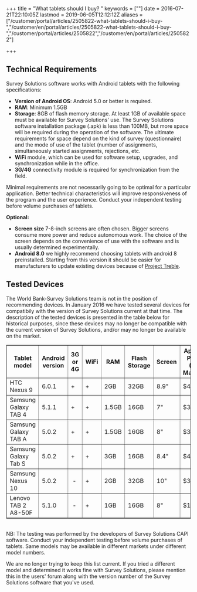 ﻿+++
title = "What tablets should I buy? "
keywords = [""]
date = 2016-07-21T22:10:05Z
lastmod = 2019-06-05T12:12:12Z
aliases = ["/customer/portal/articles/2505822-what-tablets-should-i-buy-","/customer/en/portal/articles/2505822-what-tablets-should-i-buy-","/customer/portal/articles/2505822","/customer/en/portal/articles/2505822"]

+++

Technical Requirements
----------------------

Survey Solutions software works with Android tablets with the following
specifications:

- **Version of Android OS**: Android 5.0 or better is required.
- **RAM**: Minimum 1.5GB
- **Storage**: 8GB of flash memory storage. At least 1GB of available
space must be available for Survey Solutions' use. The Survey Solutions 
software installation package (.apk) is less than 100MB, but more space
will be required during the operation of the software. The ultimate 
requirements for space depend on the kind of survey (questionnaire) and 
the mode of use of the tablet (number of assignments, simultaneously 
started assignments, rejections, etc.
- **WiFi** module, which can be used for software setup, upgrades, and 
synchronization while in the office.
- **3G/4G** connectivity module is required for synchronization from 
the field.


Minimal requirements are not necessarily going to be optimal for a 
particular application. Better technical characteristics will improve
responsiveness of the program and the user experience. Conduct your 
independent testing before volume purchases of tablets.
  
  
**Optional:**

-   **Screen size** 7-8-inch screens are often chosen. Bigger screens
    consume more power and reduce autonomous work. The choice of the
    screen depends on the convenience of use with the software and is
    usually determined experimentally.
-   **Android 8.0** we highly recommend choosing tablets with android 8 preinstalled. Starting from this version it should be easier for manufacturers to update existing devices because of [Project Treble](https://android-developers.googleblog.com/2017/05/here-comes-treble-modular-base-for.html).

  Tested Devices
---------------

The World Bank-Survey Solutions team is not in the position of
recommending devices. In January 2016 we have tested several devices
for compatibily with the version of Survey Solutions current at that
time. The description of the tested devices is presented in the table
below for historical purposes, since these devices may no longer be
compatible with the current version of Survey Solutions, and/or may
no longer be available on the market.


<table border=1 align=center>
<thead>
<tr class="header">
<th>Tablet model</th>
<th>Android version</th>
<th>3G or 4G</th>
<th>WiFi</th>
<th>RAM</th>
<th>Flash Storage</th>
<th>Screen</th>
<th>Approx Price<br />
(US Market)</th>
</tr>
</thead>
<tbody>
<tr class="even">
<td>HTC Nexus 9</td>
<td>6.0.1</td>
<td>+</td>
<td>+</td>
<td>2GB</td>
<td>32GB</td>
<td>8.9&quot;</td>
<td>$450</td>
</tr>
<tr class="odd">
<td>Samsung Galaxy TAB 4</td>
<td>5.1.1</td>
<td>+</td>
<td>+</td>
<td>1.5GB</td>
<td>16GB</td>
<td>7&quot;</td>
<td>$300</td>
</tr>
<tr class="even">
<td>Samsung Galaxy TAB A</td>
<td>5.0.2</td>
<td>+</td>
<td>+</td>
<td>1.5GB</td>
<td>16GB</td>
<td>8&quot;</td>
<td>$350</td>
</tr>
<tr class="odd">
<td>Samsung Galaxy Tab S</td>
<td>5.0.2</td>
<td>+</td>
<td>+</td>
<td>3GB</td>
<td>16GB</td>
<td>8.4&quot;</td>
<td>$400</td>
</tr>
<tr class="even">
<td>Samsung Nexus 10</td>
<td>5.0.2</td>
<td> -</td>
<td>+</td>
<td>2GB</td>
<td>32GB</td>
<td>10&quot;</td>
<td>$300</td>
</tr>
<tr class="even">
<td>Lenovo TAB 2 A8-50F</td>
<td>5.1.0</td>
<td> -</td>
<td>+</td>
<td>1GB</td>
<td>16GB</td>
<td>8&quot;</td>
<td>$150</td>
</tr>
</tbody>
</table>

<BR>
NB: The testing was performed by the developers of Survey Solutions CAPI
software. Conduct your independent testing before volume purchases of
tablets. Same models may be available in different markets under
different model numbers.


We are no longer trying to keep this list current. If you tried a different model
and determined it works fine with Survey Solutions, please mention this in the users' forum
along with the version number of the Survey Solutions software that
you've used.
